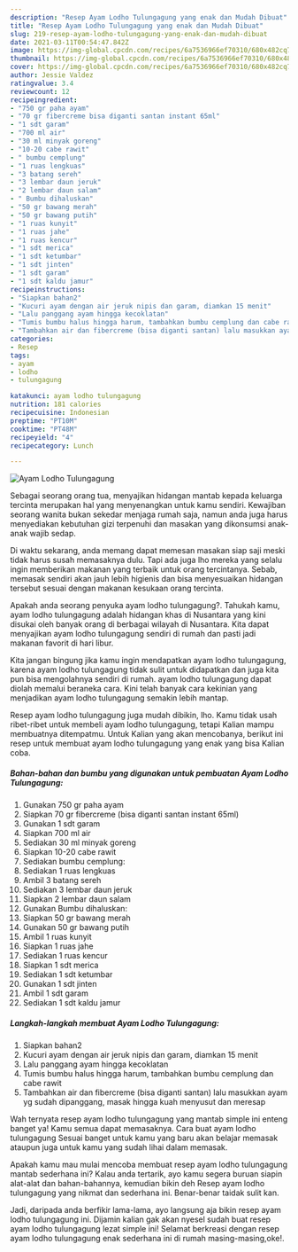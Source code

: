 ```yaml
---
description: "Resep Ayam Lodho Tulungagung yang enak dan Mudah Dibuat"
title: "Resep Ayam Lodho Tulungagung yang enak dan Mudah Dibuat"
slug: 219-resep-ayam-lodho-tulungagung-yang-enak-dan-mudah-dibuat
date: 2021-03-11T00:54:47.842Z
image: https://img-global.cpcdn.com/recipes/6a7536966ef70310/680x482cq70/ayam-lodho-tulungagung-foto-resep-utama.jpg
thumbnail: https://img-global.cpcdn.com/recipes/6a7536966ef70310/680x482cq70/ayam-lodho-tulungagung-foto-resep-utama.jpg
cover: https://img-global.cpcdn.com/recipes/6a7536966ef70310/680x482cq70/ayam-lodho-tulungagung-foto-resep-utama.jpg
author: Jessie Valdez
ratingvalue: 3.4
reviewcount: 12
recipeingredient:
- "750 gr paha ayam"
- "70 gr fibercreme bisa diganti santan instant 65ml"
- "1 sdt garam"
- "700 ml air"
- "30 ml minyak goreng"
- "10-20 cabe rawit"
- " bumbu cemplung"
- "1 ruas lengkuas"
- "3 batang sereh"
- "3 lembar daun jeruk"
- "2 lembar daun salam"
- " Bumbu dihaluskan"
- "50 gr bawang merah"
- "50 gr bawang putih"
- "1 ruas kunyit"
- "1 ruas jahe"
- "1 ruas kencur"
- "1 sdt merica"
- "1 sdt ketumbar"
- "1 sdt jinten"
- "1 sdt garam"
- "1 sdt kaldu jamur"
recipeinstructions:
- "Siapkan bahan2"
- "Kucuri ayam dengan air jeruk nipis dan garam, diamkan 15 menit"
- "Lalu panggang ayam hingga kecoklatan"
- "Tumis bumbu halus hingga harum, tambahkan bumbu cemplung dan cabe rawit"
- "Tambahkan air dan fibercreme (bisa diganti santan) lalu masukkan ayam yg sudah dipanggang, masak hingga kuah menyusut dan meresap"
categories:
- Resep
tags:
- ayam
- lodho
- tulungagung

katakunci: ayam lodho tulungagung 
nutrition: 181 calories
recipecuisine: Indonesian
preptime: "PT10M"
cooktime: "PT48M"
recipeyield: "4"
recipecategory: Lunch

---
```



![Ayam Lodho Tulungagung](https://img-global.cpcdn.com/recipes/6a7536966ef70310/680x482cq70/ayam-lodho-tulungagung-foto-resep-utama.jpg)

Sebagai seorang orang tua, menyajikan hidangan mantab kepada keluarga tercinta merupakan hal yang menyenangkan untuk kamu sendiri. Kewajiban seorang  wanita bukan sekedar menjaga rumah saja, namun anda juga harus menyediakan kebutuhan gizi terpenuhi dan masakan yang dikonsumsi anak-anak wajib sedap.

Di waktu  sekarang, anda memang dapat memesan masakan siap saji meski tidak harus susah memasaknya dulu. Tapi ada juga lho mereka yang selalu ingin memberikan makanan yang terbaik untuk orang tercintanya. Sebab, memasak sendiri akan jauh lebih higienis dan bisa menyesuaikan hidangan tersebut sesuai dengan makanan kesukaan orang tercinta. 



Apakah anda seorang penyuka ayam lodho tulungagung?. Tahukah kamu, ayam lodho tulungagung adalah hidangan khas di Nusantara yang kini disukai oleh banyak orang di berbagai wilayah di Nusantara. Kita dapat menyajikan ayam lodho tulungagung sendiri di rumah dan pasti jadi makanan favorit di hari libur.

Kita jangan bingung jika kamu ingin mendapatkan ayam lodho tulungagung, karena ayam lodho tulungagung tidak sulit untuk didapatkan dan juga kita pun bisa mengolahnya sendiri di rumah. ayam lodho tulungagung dapat diolah memalui beraneka cara. Kini telah banyak cara kekinian yang menjadikan ayam lodho tulungagung semakin lebih mantap.

Resep ayam lodho tulungagung juga mudah dibikin, lho. Kamu tidak usah ribet-ribet untuk membeli ayam lodho tulungagung, tetapi Kalian mampu membuatnya ditempatmu. Untuk Kalian yang akan mencobanya, berikut ini resep untuk membuat ayam lodho tulungagung yang enak yang bisa Kalian coba.

<!--inarticleads1-->

##### Bahan-bahan dan bumbu yang digunakan untuk pembuatan Ayam Lodho Tulungagung:

1. Gunakan 750 gr paha ayam
1. Siapkan 70 gr fibercreme (bisa diganti santan instant 65ml)
1. Gunakan 1 sdt garam
1. Siapkan 700 ml air
1. Sediakan 30 ml minyak goreng
1. Siapkan 10-20 cabe rawit
1. Sediakan  bumbu cemplung:
1. Sediakan 1 ruas lengkuas
1. Ambil 3 batang sereh
1. Sediakan 3 lembar daun jeruk
1. Siapkan 2 lembar daun salam
1. Gunakan  Bumbu dihaluskan:
1. Siapkan 50 gr bawang merah
1. Gunakan 50 gr bawang putih
1. Ambil 1 ruas kunyit
1. Siapkan 1 ruas jahe
1. Sediakan 1 ruas kencur
1. Siapkan 1 sdt merica
1. Sediakan 1 sdt ketumbar
1. Gunakan 1 sdt jinten
1. Ambil 1 sdt garam
1. Sediakan 1 sdt kaldu jamur




<!--inarticleads2-->

##### Langkah-langkah membuat Ayam Lodho Tulungagung:

1. Siapkan bahan2
1. Kucuri ayam dengan air jeruk nipis dan garam, diamkan 15 menit
1. Lalu panggang ayam hingga kecoklatan
1. Tumis bumbu halus hingga harum, tambahkan bumbu cemplung dan cabe rawit
1. Tambahkan air dan fibercreme (bisa diganti santan) lalu masukkan ayam yg sudah dipanggang, masak hingga kuah menyusut dan meresap




Wah ternyata resep ayam lodho tulungagung yang mantab simple ini enteng banget ya! Kamu semua dapat memasaknya. Cara buat ayam lodho tulungagung Sesuai banget untuk kamu yang baru akan belajar memasak ataupun juga untuk kamu yang sudah lihai dalam memasak.

Apakah kamu mau mulai mencoba membuat resep ayam lodho tulungagung mantab sederhana ini? Kalau anda tertarik, ayo kamu segera buruan siapin alat-alat dan bahan-bahannya, kemudian bikin deh Resep ayam lodho tulungagung yang nikmat dan sederhana ini. Benar-benar taidak sulit kan. 

Jadi, daripada anda berfikir lama-lama, ayo langsung aja bikin resep ayam lodho tulungagung ini. Dijamin kalian gak akan nyesel sudah buat resep ayam lodho tulungagung lezat simple ini! Selamat berkreasi dengan resep ayam lodho tulungagung enak sederhana ini di rumah masing-masing,oke!.

